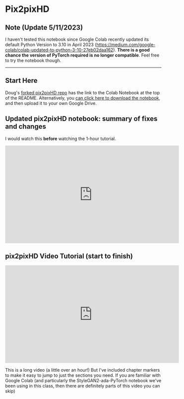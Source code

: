 # Pix2pixHD

## Note (Update 5/11/2023)

I haven't tested this notebook since Google Colab recently updated its default Python Version to 3.10 in April 2023 (https://medium.com/google-colab/colab-updated-to-python-3-10-27eb02daa162). **There is a good chance the version of PyTorch required is no longer compatible**. Feel free to try the notebook though.


---


## Start Here
Doug's [forked pix2pixHD repo](https://github.com/dougrosman/pix2pixHD) has the link to the Colab Notebook at the top of the README.
Alternatively, you [can click here to download the notebook](https://drive.google.com/file/d/1IyyDAm6h_SCOUbG-cWxMhLLt9FHph3AD/view?usp=sharing), and then upload it to your own Google Drive.

## Updated pix2pixHD notebook: summary of fixes and changes
I would watch this **before** watching the 1-hour tutorial.
<iframe width="560" height="315" src="https://www.youtube.com/embed/otxArYsejGM" title="YouTube video player" frameborder="0" allow="accelerometer; autoplay; clipboard-write; encrypted-media; gyroscope; picture-in-picture" allowfullscreen></iframe>

## pix2pixHD Video Tutorial (start to finish)
<iframe width="560" height="315" src="https://www.youtube.com/embed/0zWzhkgH4T8" title="YouTube video player" frameborder="0" allow="accelerometer; autoplay; clipboard-write; encrypted-media; gyroscope; picture-in-picture" allowfullscreen></iframe>

This is a long video (a little over an hour!) But I've included chapter markers to make it easy to jump to just the sections you need. If you are familiar with Google Colab (and particularly the StyleGAN2-ada-PyTorch notebook we've been using in this class, then there are definitely parts of this video you can skip)

